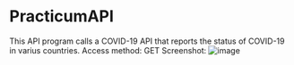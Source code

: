 # PracticumAPI
This API program calls a COVID-19 API that reports the status of COVID-19 in varius countries.
Access method: GET
Screenshot:
![image](https://user-images.githubusercontent.com/113482831/219477486-c9c0e8e6-e009-49a1-893d-0c029ab2ea91.png)
